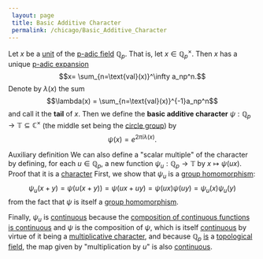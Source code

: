 ```yaml
---
 layout: page
 title: Basic Additive Character
 permalink: /chicago/Basic_Additive_Character
---
```

Let $x$ be a [unit](https://defsmath.github.io/DefsMath/unit_of_a_ring) of the [p-adic field](https://defsmath.github.io/DefsMath/p-adic_field) $\mathbb Q_p$. That is, let $x\in\mathbb Q_p^\times$. Then $x$ has a unique [p-adic expansion](https://defsmath.github.io/DefsMath/p-adic_expansion_is_unique) $$x= \sum_{n=\text{val}(x)}^\infty a_np^n.$$ Denote by $\lambda(x)$ the sum $$\lambda(x) = \sum_{n=\text{val}(x)}^{-1}a_np^n$$ and call it the **tail** of $x$. Then we define the **basic additive character** $\psi:\mathbb Q_p\to \mathbb T\subseteq \mathbb C^\times$ (the middle set being the [circle group](https://defsmath.github.io/DefsMath/circle_group)) by $$\psi(x) = e^{2\pi i \lambda(x)}.$$


 Auxiliary definition
We can also define a "scalar multiple" of the character by defining, for each $u\in\mathbb Q_p$, a new function $\psi_u:\mathbb Q_p\to \mathbb T$ by $x\mapsto \psi(ux)$.  
 Proof that it is a [character](https://defsmath.github.io/DefsMath/multiplicative_character)
First, we show that $\psi_u$ is a [group homomorphism](https://defsmath.github.io/DefsMath/group_homomorphism): $$\psi_u(x+y) = \psi(u(x+y)) = \psi(ux+uy) = \psi(ux)\psi(uy) = \psi_u(x)\psi_u(y)$$ from the fact that $\psi$ is itself a [group homomorphism](https://defsmath.github.io/DefsMath/group_homomorphism). 

Finally, $\psi_u$ is [continuous](https://defsmath.github.io/DefsMath/continuous) because the [composition of continuous functions is continuous](https://defsmath.github.io/DefsMath/composition_of_continuous_functions_is_continuous) and $\psi$ is the composition of $\psi$, which is itself [continuous](https://defsmath.github.io/DefsMath/continuous) by virtue of it being a [multiplicative character](https://defsmath.github.io/DefsMath/multiplicative_character), and because $\mathbb Q_p$ [is](https://defsmath.github.io/DefsMath/Qp_is_a_topological_field) a [topological field](https://defsmath.github.io/DefsMath/topological_field), the map given by "multiplication by $u$" is also [continuous](https://defsmath.github.io/DefsMath/continuous). 